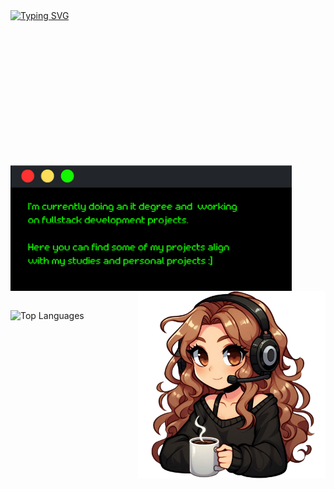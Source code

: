 <div align="left">
 <a href="https://git.io/typing-svg"><img src="https://readme-typing-svg.demolab.com?font=Retropix&duration=4300&pause=1000&color=13F700&random=false&width=435&lines=hi+%3A%5D+i'm+jana" alt="Typing SVG" /></a>
</div>
  <div>
   <div align="top">
    <p> </p>
    <p> </p>
    <p> </p>
    <p> </p>
    <p> </p>
    <p> </p>
    <p> </p>
   <img src="card.png" width="450" align="left">
   </div>
   <img src="drawart.png" width="300" align="right">
  </div>
  <div>
   <p> </p>
   <p> </p>
   <p> </p>
   <p> </p>
   <p> </p>
   <p> </p>
   <p> </p>
     <img src="https://github-readme-stats.vercel.app/api/top-langs/?username=jwnaina&layout=compact&theme=chartreuse-dark" alt="Top Languages">
  </div>
